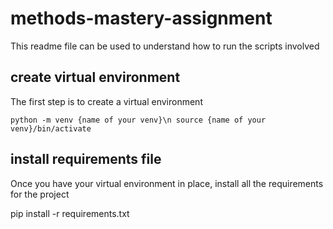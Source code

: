 # methods-mastery-assignment
This readme file can be used to understand how to run the scripts involved

## create virtual environment
The first step is to create a virtual environment

`python -m venv {name of your venv}\n
source {name of your venv}/bin/activate`

## install requirements file
Once you have your virtual environment in place, install all the requirements for the project

pip install -r requirements.txt

